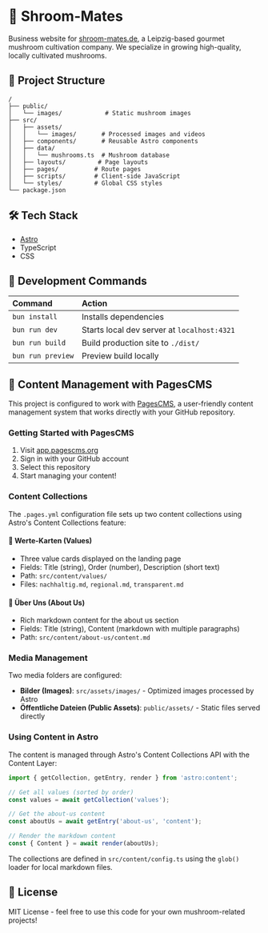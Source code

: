 # 🍄 Shroom-Mates

Business website for [shroom-mates.de](https://shroom-mates.de), a Leipzig-based gourmet mushroom cultivation company. We specialize in growing high-quality, locally cultivated mushrooms.


## 🚀 Project Structure

```text
/
├── public/
│   └── images/            # Static mushroom images
├── src/
│   ├── assets/
│   │   └── images/       # Processed images and videos
│   ├── components/       # Reusable Astro components
│   ├── data/
│   │   └── mushrooms.ts  # Mushroom database
│   ├── layouts/         # Page layouts
│   ├── pages/          # Route pages
│   ├── scripts/        # Client-side JavaScript
│   └── styles/         # Global CSS styles
└── package.json
```

## 🛠️ Tech Stack

- [Astro](https://astro.build)
- TypeScript
- CSS

## 🧞 Development Commands

| Command                | Action                                           |
| :-------------------- | :----------------------------------------------- |
| `bun install`         | Installs dependencies                            |
| `bun run dev`         | Starts local dev server at `localhost:4321`      |
| `bun run build`       | Build production site to `./dist/`               |
| `bun run preview`     | Preview build locally                            |

## 📝 Content Management with PagesCMS

This project is configured to work with [PagesCMS](https://pagescms.org/), a user-friendly content management system that works directly with your GitHub repository.

### Getting Started with PagesCMS

1. Visit [app.pagescms.org](https://app.pagescms.org/)
2. Sign in with your GitHub account
3. Select this repository
4. Start managing your content!

### Content Collections

The `.pages.yml` configuration file sets up two content collections using Astro's Content Collections feature:

#### 🎯 Werte-Karten (Values)
- Three value cards displayed on the landing page
- Fields: Title (string), Order (number), Description (short text)
- Path: `src/content/values/`
- Files: `nachhaltig.md`, `regional.md`, `transparent.md`

#### 📖 Über Uns (About Us)
- Rich markdown content for the about us section
- Fields: Title (string), Content (markdown with multiple paragraphs)
- Path: `src/content/about-us/content.md`

### Media Management

Two media folders are configured:

- **Bilder (Images)**: `src/assets/images/` - Optimized images processed by Astro
- **Öffentliche Dateien (Public Assets)**: `public/assets/` - Static files served directly

### Using Content in Astro

The content is managed through Astro's Content Collections API with the Content Layer:

```typescript
import { getCollection, getEntry, render } from 'astro:content';

// Get all values (sorted by order)
const values = await getCollection('values');

// Get the about-us content
const aboutUs = await getEntry('about-us', 'content');

// Render the markdown content
const { Content } = await render(aboutUs);
```

The collections are defined in `src/content/config.ts` using the `glob()` loader for local markdown files.

## 📝 License

MIT License - feel free to use this code for your own mushroom-related projects!
